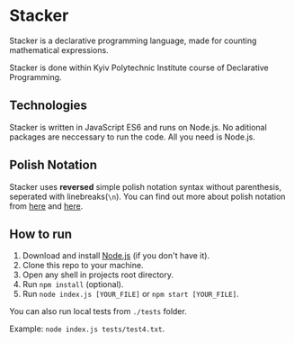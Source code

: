 # Stacker

Stacker is a declarative programming language, made for counting mathematical expressions.

Stacker is done within Kyiv Polytechnic Institute course of Declarative Programming.

## Technologies

Stacker is written in JavaScript ES6 and runs on Node.js. No aditional packages are neccessary to run the code. All you need is Node.js.

## Polish Notation

Stacker uses **reversed** simple polish notation syntax without parenthesis, seperated with linebreaks(`\n`). You can find out more about polish notation from [here](https://en.wikipedia.org/wiki/Polish_notation) and [here](https://planetmath.org/moreexamplesofpolishnotation).

## How to run

1. Download and install [Node.js](https://nodejs.org/en/) (if you don't have it).
2. Clone this repo to your machine.
3. Open any shell in projects root directory.
4. Run `npm install` (optional).
5. Run `node index.js [YOUR_FILE]` or `npm start [YOUR_FILE]`.

You can also run local tests from `./tests` folder.

Example: `node index.js tests/test4.txt`.

